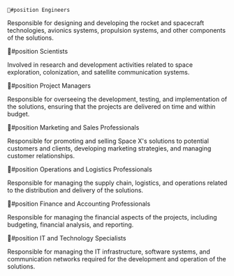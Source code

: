     🪪#position Engineers
Responsible for designing and developing the rocket and spacecraft technologies, avionics systems, propulsion systems, and other components of the solutions.

🪪#position Scientists

Involved in research and development activities related to space exploration, colonization, and satellite communication systems.

🪪#position Project Managers

Responsible for overseeing the development, testing, and implementation of the solutions, ensuring that the projects are delivered on time and within budget.

🪪#position Marketing and Sales Professionals

Responsible for promoting and selling Space X's solutions to potential customers and clients, developing marketing strategies, and managing customer relationships.

🪪#position Operations and Logistics Professionals

Responsible for managing the supply chain, logistics, and operations related to the distribution and delivery of the solutions.

🪪#position Finance and Accounting Professionals

Responsible for managing the financial aspects of the projects, including budgeting, financial analysis, and reporting.

🪪#position IT and Technology Specialists

Responsible for managing the IT infrastructure, software systems, and communication networks required for the development and operation of the solutions.


